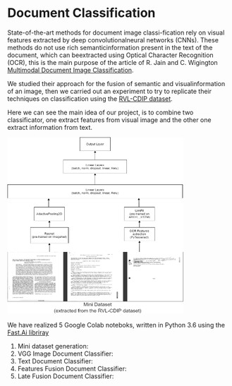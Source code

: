 # Document Classification

State-of-the-art methods for document image classi-fication  rely  on  visual  features  extracted  by  deep  convolutionalneural networks (CNNs). These methods do not use rich semanticinformation  present  in  the  text  of  the  document,  which  can  beextracted  using  Optical  Character  Recognition  (OCR),  this  is the main purpose of the article of R. Jain and C. Wigington [Multimodal Document Image Classification](https://ieeexplore.ieee.org/abstract/document/8977998).

We studied their approach for the fusion of semantic and visualinformation  of  an  image,  then  we  carried  out  an  experiment  to try to replicate their techniques on classification using the [RVL-CDIP  dataset](https://www.cs.cmu.edu/~aharley/rvl-cdip/).

Here we can see the main idea of our project, is to combine two classificator, one extract features from visual image and the other one extract information from text.

<img src="https://github.com/jasonravagli/document-classification/blob/master/img/overview.png" width="400" height="400" />

We have realized 5 Google Colab noteboks, written in Python 3.6 using the [Fast.Ai libriray](https://www.fast.ai/)

1. Mini dataset generation: 
2. VGG Image Document Classifier:
3. Text Document Classifier:
4. Features Fusion Document Classifier:
5. Late Fusion Document Classifier:
